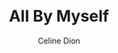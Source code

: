 ---
layout: post
title: All By Myself
author: Celine Dion
language: "Français"
image:
  artist: celine-dion.png
---